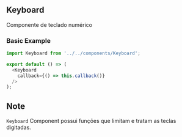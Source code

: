 ## Keyboard

Componente de teclado numérico


### Basic Example

```js
import Keyboard from '../../components/Keyboard';

export default () => (
  <Keyboard
    callback={() => this.callback()}
  />
);
```


## Note

`Keyboard` Component possui funções que limitam e tratam as teclas digitadas.
